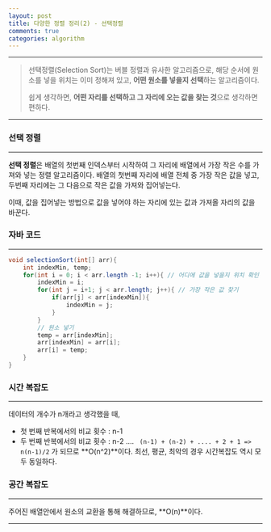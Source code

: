 ```yaml
---
layout: post
title: 다양한 정렬 정리(2) - 선택정렬
comments: true
categories: algorithm
---
```

- - -
> 선택정렬(Selection Sort)는 버블 정렬과 유사한 알고리즘으로, 해당 순서에 원소를 넣을 위치는 이미 정해져 있고,
**어떤 원소를 넣을지 선택**하는 알고리즘이다.
>
> 쉽게 생각하면, **어떤 자리를 선택하고 그 자리에 오는 값을 찾는 것**으로 생각하면 편하다.

- - -

### **선택 정렬**
- - - 

**선택 정렬**은 배열의 첫번째 인덱스부터 시작하여 그 자리에 배열에서 가장 작은 수를 가져와 넣는 정렬 알고리즘이다.
배열의 첫번째 자리에 배열 전체 중 가장 작은 값을 넣고, 두번째 자리에는 그 다음으로 작은 값을 가져와 집어넣는다.

이때, 값을 집어넣는 방법으로 값을 넣어야 하는 자리에 있는 값과 가져올 자리의 값을 바꾼다.


### **자바 코드**
- - -

``` java
void selectionSort(int[] arr){
    int indexMin, temp;
    for(int i = 0; i < arr.length -1; i++){ // 어디에 값을 넣을지 위치 확인
        indexMin = i;
        for(int j = i+1; j < arr.length; j++){ // 가장 작은 값 찾기
            if(arr[j] < arr[indexMin]){
                indexMin = j;
            }
        }
        // 원소 넣기
        temp = arr[indexMin];
        arr[indexMin] = arr[i];
        arr[i] = temp;
    }
}

```
 
### **시간 복잡도**
- - -

데이터의 개수가 n개라고 생각했을 때,
- 첫 번째 반복에서의 비교 횟수 : n-1
- 두 번째 반복에서의 비교 횟수 : n-2
....
``` (n-1) + (n-2) + .... + 2 + 1 => n(n-1)/2``` 가 되므로 **O(n^2)**이다.
최선, 평균, 최악의 경우 시간복잡도 역시 모두 동일하다.
 

### **공간 복잡도**
- - - 
주어진 배열안에서 원소의 교환을 통해 해결하므로, **O(n)**이다.





- - - 

